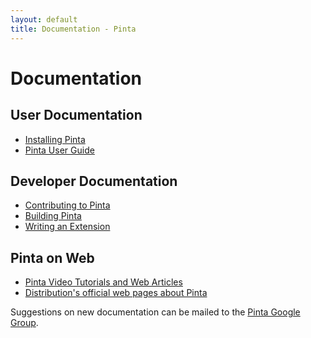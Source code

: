 ```yaml
---
layout: default
title: Documentation - Pinta
---
```

# Documentation

## User Documentation

- [Installing Pinta][1]
- [Pinta User Guide][8]

## Developer Documentation

- [Contributing to Pinta][7]
- [Building Pinta][2]
- [Writing an Extension][3]

## Pinta on Web
- [Pinta Video Tutorials and Web Articles][5]
- [Distribution's official web pages about Pinta][6]

Suggestions on new documentation can be mailed to the [Pinta Google Group][4].

[1]: installing-pinta
[3]: https://github.com/PintaProject/Pinta/wiki
[2]: https://github.com/PintaProject/Pinta/blob/master/readme.md#building-on-windows
[4]: mailto:pinta@googlegroups.com
[5]: pinta-on-web
[6]: distributions-web
[7]: contribute
[8]: https://pintaproject.github.io/user-guide/ 
